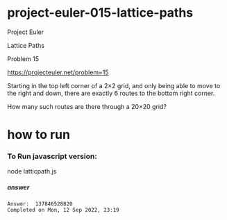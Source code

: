 # project-euler-015-lattice-paths

Project Euler

Lattice Paths

Problem 15

https://projecteuler.net/problem=15


Starting in the top left corner of a 2×2 grid, and only being able to move to the right and down, there are exactly 6 routes to the bottom right corner.

How many such routes are there through a 20×20 grid?

# how to run

### To Run javascript version:

node latticpath.js

##### answer
```
Answer:  137846528820
Completed on Mon, 12 Sep 2022, 23:19
```